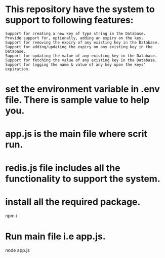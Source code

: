 # This repository have the system to support to following features:

    Support for creating a new key of type string in the Database.
    Provide support for, optionally, adding an expiry on the key.
    Support for removing the expiry of any existing key in the Database.
    Support for adding/updating the expiry on any existing key in the Database.
    Support for updating the value of any existing key in the Database.
    Support for fetching the value of any existing key in the Database.
    Support for logging the name & value of any key upon the keys' expiration.

# set the environment variable in .env file. There is sample value to help you. 

# app.js is the main file where scrit run.

# redis.js file includes all the functionality to support the system.


# install all the required package.
  npm i 

# Run main file i.e app.js.

node app.js
